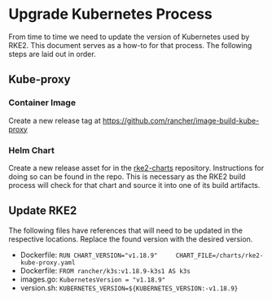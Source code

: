 # Upgrade Kubernetes Process

From time to time we need to update the version of Kubernetes used by RKE2. This document serves as a how-to for that process. The following steps are laid out in order.

##  Kube-proxy

### Container Image

Create a new release tag at https://github.com/rancher/image-build-kube-proxy

### Helm Chart

Create a new release asset for in the [rke2-charts](github.com/rancher/rke2-charts) repository. Instructions for doing so can be found in the repo. This is necessary as the RKE2 build process will check for that chart and source it into one of its build artifacts.

## Update RKE2

The following files have references that will need to be updated in the respective locations. Replace the found version with the desired version.

* Dockerfile: `RUN CHART_VERSION="v1.18.9"     CHART_FILE=/charts/rke2-kube-proxy.yaml`
* Dockerfile: `FROM rancher/k3s:v1.18.9-k3s1 AS k3s`
* images.go:  `KubernetesVersion = "v1.18.9"`
* version.sh: `KUBERNETES_VERSION=${KUBERNETES_VERSION:-v1.18.9}`
